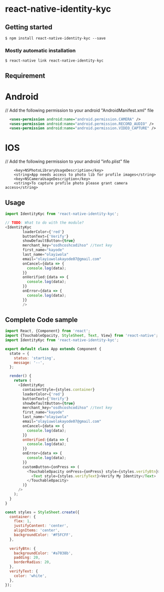 # react-native-identity-kyc

## Getting started

`$ npm install react-native-identity-kyc --save`

### Mostly automatic installation

`$ react-native link react-native-identity-kyc`




## Requirement
# Android

// Add the following permission to your android "AndroidManifest.xml" file
```xml
  <uses-permission android:name="android.permission.CAMERA" />
  <uses-permission android:name="android.permission.RECORD_AUDIO" />
  <uses-permission android:name="android.permission.VIDEO_CAPTURE" />
```

# IOS

// Add the following permission to your android "info.plist" file
```plist
    <key>NSPhotoLibraryUsageDescription</key>
    <string>App needs access to photo lib for profile images</string>
    <key>NSCameraUsageDescription</key>
    <string>To capture profile photo please grant camera access</string>
```



## Usage
```javascript
import IdentityKyc from 'react-native-identity-kyc';

// TODO: What to do with the module?
<IdentityKyc
        loaderColor={'red'}
        buttonText={'Verify'}
        showDefaultButton={true}
        merchant_key="osdhcoshcodihso" //text key
        first_name="kayode"
        last_name="olayiwola"
        email="olayiuwolakayode07@gmail.com"
        onCancel={data => {
          console.log(data);
        }}
        onVerified:{data => {
          console.log(data);
        }}
        onError={data => {
          console.log(data);
        }}
        />
```


## Complete Code sample
```javascript
import React, {Component} from 'react';
import {TouchableOpacity, StyleSheet, Text, View} from 'react-native';
import IdentityKyc from 'react-native-identity-kyc';

export default class App extends Component {
  state = {
    status: 'starting',
    message: '--',
  };

  render() {
    return (
      <IdentityKyc
        containerStyle={styles.container}
        loaderColor={'red'}
        buttonText={'Verify'}
        showDefaultButton={true}
        merchant_key="osdhcoshcodihso" //text key
        first_name="kayode"
        last_name="olayiwola"
        email="olayiuwolakayode07@gmail.com"
        onCancel={data => {
          console.log(data);
        }}
        onVerified:{data => {
          console.log(data);
        }}
        onError={data => {
          console.log(data);
        }}
        customButton={onPress => (
          <TouchableOpacity onPress={onPress} style={styles.verifyBtn}>
            <Text style={styles.verifyText}>Verify My Identity</Text>
          </TouchableOpacity>
        )}
      />
    );
  }
}

const styles = StyleSheet.create({
  container: {
    flex: 1,
    justifyContent: 'center',
    alignItems: 'center',
    backgroundColor: '#F5FCFF',
  },
 
  verifyBtn: {
    backgroundColor: '#a7038b',
    padding: 20,
    borderRadius: 20,
  },
  verifyText: {
    color: 'white',
  },
});

```

